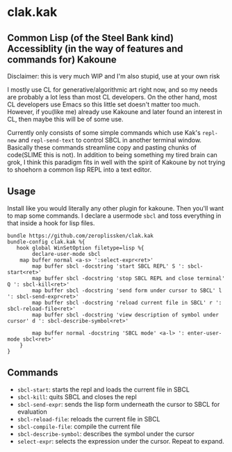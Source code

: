 # clak.kak
## Common Lisp (of the Steel Bank kind) Accessiblity (in the way of features and commands for) Kakoune
Disclaimer: this is very much WIP and I'm also stupid, use at your own risk

I mostly use CL for generative/algorithmic art right now, and so my needs
are probably a lot less than most CL developers. On the other hand, most CL developers use
Emacs so this little set doesn't matter too much. However, if you(like me) already use Kakoune
and later found an interest in CL, then maybe this will be of some use.

Currently only consists of some simple commands which use Kak's `repl-new` and `repl-send-text`
to control SBCL in another terminal window. Basically these commands streamline copy and pasting
chunks of code(SLIME this is not). In addition to being something my tired brain can grok, I
think this paradigm fits in well with the spirit of Kakoune by not trying to shoehorn a common
lisp REPL into a text editor.

## Usage
Install like you would literally any other plugin for kakoune. Then you'll want to map some commands.
I declare a usermode `sbcl` and toss everything in that inside a hook for lisp files.
```
bundle https://github.com/zeroplissken/clak.kak
bundle-config clak.kak %{
   hook global WinSetOption filetype=lisp %{
        declare-user-mode sbcl
	map buffer normal <a-s> ':select-expr<ret>'
        map buffer sbcl -docstring 'start SBCL REPL' S ': sbcl-start<ret>'
        map buffer sbcl -docstring 'stop SBCL REPL and close terminal' Q ': sbcl-kill<ret>'
        map buffer sbcl -docstring 'send form under cursor to SBCL' l ': sbcl-send-expr<ret>'
        map buffer sbcl -docstring 'reload current file in SBCL' r ': sbcl-reload-file<ret>'
        map buffer sbcl -docstring 'view description of symbol under cursor' d ': sbcl-describe-symbol<ret>'

        map buffer normal -docstring 'SBCL mode' <a-l> ': enter-user-mode sbcl<ret>'
    }
}
```
## Commands

- `sbcl-start`: starts the repl and loads the current file in SBCL
- `sbcl-kill`: quits SBCL and closes the repl
- `sbcl-send-expr`: sends the lisp form underneath the cursor to SBCL for evaluation
- `sbcl-reload-file`: reloads the current file in SBCL
- `sbcl-compile-file`: compile the current file
- `sbcl-describe-symbol`: describes the symbol under the cursor
- `select-expr`: selects the expression under the cursor. Repeat to expand.
